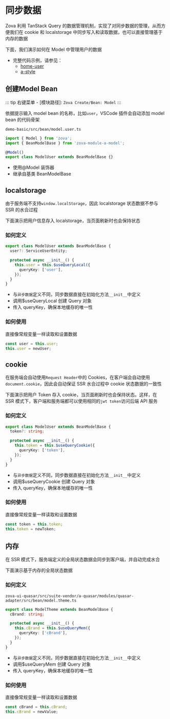 # 同步数据

Zova 利用 TanStack Query 的数据管理机制，实现了对同步数据的管理，从而方便我们在 cookie 和 localstorage 中同步写入和读取数据，也可以直接管理基于内存的数据

下面，我们演示如何在 Model 中管理用户的数据

- 完整代码示例，请参见：
  - [home-user](https://github.com/cabloy/zova/blob/main/zova-dev/src/suite/a-home/modules/home-user/src/bean/model.user.ts)
  - [a-style](https://github.com/cabloy/zova/blob/main/zova-dev/src/suite-vendor/a-core/modules/a-style/src/bean/bean.theme.ts)

## 创建Model Bean

::: tip
右键菜单 - [模块路径]: `Zova Create/Bean: Model`
:::

依据提示输入 model bean 的名称，比如`user`，VSCode 插件会自动添加 model bean 的代码骨架

`demo-basic/src/bean/model.user.ts`

```typescript
import { Model } from 'zova';
import { BeanModelBase } from 'zova-module-a-model';

@Model()
export class ModelUser extends BeanModelBase {}
```

- 使用@Model 装饰器
- 继承自基类 BeanModelBase

## localstorage

由于服务端不支持`window.localStorage`，因此 localstorage 状态数据不参与 SSR 的水合过程

下面演示把用户信息存入 localstorage，当页面刷新时也会保持状态

### 如何定义

```typescript
export class ModelUser extends BeanModelBase {
  user?: ServiceUserEntity;

  protected async __init__() {
    this.user = this.$useQueryLocal({
      queryKey: ['user'],
    });
  }
}
```

- 与`异步数据`定义不同，同步数据直接在初始化方法`__init__`中定义
- 调用$useQueryLocal 创建 Query 对象
- 传入 queryKey，确保本地缓存的唯一性

### 如何使用

直接像常规变量一样读取和设置数据

```typescript
const user = this.user;
this.user = newUser;
```

## cookie

在服务端会自动使用`Request Header`中的 Cookies，在客户端会自动使用`document.cookie`，因此会自动保证 SSR 水合过程中 cookie 状态数据的一致性

下面演示把用户 Token 存入 cookie，当页面刷新时也会保持状态。这样，在 SSR 模式下，客户端和服务端都可以使用相同的`jwt token`访问后端 API 服务

### 如何定义

```typescript
export class ModelUser extends BeanModelBase {
  token?: string;

  protected async __init__() {
    this.token = this.$useQueryCookie({
      queryKey: ['token'],
    });
  }
}
```

- 与`异步数据`定义不同，同步数据直接在初始化方法`__init__`中定义
- 调用$useQueryCookie 创建 Query 对象
- 传入 queryKey，确保本地缓存的唯一性

### 如何使用

直接像常规变量一样读取和设置数据

```typescript
const token = this.token;
this.token = newToken;
```

## 内存

在 SSR 模式下，服务端定义的全局状态数据会同步到客户端，并自动完成水合

下面演示基于内存的全局状态数据

### 如何定义

`zova-ui-quasar/src/suite-vendor/a-quasar/modules/quasar-adapter/src/bean/model.theme.ts`

```typescript
export class ModelTheme extends BeanModelBase {
  cBrand: string;

  protected async __init__() {
    this.cBrand = this.$useQueryMem({
      queryKey: ['cBrand'],
    });
  }
}
```

- 与`异步数据`定义不同，同步数据直接在初始化方法`__init__`中定义
- 调用$useQueryMem 创建 Query 对象
- 传入 queryKey，确保本地缓存的唯一性

### 如何使用

直接像常规变量一样读取和设置数据

```typescript
const cBrand = this.cBrand;
this.cBrand = newValue;
```
